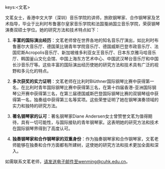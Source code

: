 keys:<文茗>


文茗女士，香港中文大学（深圳）音乐学院的讲师，旅欧钢琴家、合作钢琴家及艺术指导，毕业于比利时布鲁塞尔皇家音乐学院和法国戛纳国立音乐学院，荣获钢琴演奏双硕士学位。她的研究方法和技术特点如下：

1. **丰富的国际演出经历**：文茗老师曾在世界各地的知名音乐厅演出，如比利时布鲁塞尔大音乐厅、德国莱比锡青年学院音乐厅、德国威斯巴登市政音乐厅、法国尼斯Acropolis音乐厅、新加坡维多利亚女王音乐厅、日本东京雅马哈音乐厅、韩国釜山文化会馆、中国上海东方艺术中心、中国武汉琴台音乐厅和中国长沙音乐厅等。这些丰富的国际演出经历使她的研究方法和技术具有广泛的视野和多元化的特点。

2. **多次获奖的实力证明**：文茗老师在比利时Blüthner国际钢琴比赛中获得第一名，在比利时青年国际钢琴比赛中获得第三名，在第十四届香港-亚洲国际钢琴公开赛中获得第三名，在第三届德国威斯巴登国际钢琴比赛的双钢琴组中获得第一名，独奏组中获得第三名等奖项。这些荣誉证明了她在钢琴演奏领域的实力和独特的研究方法。

3. **著名钢琴家的认可**：著名钢琴家Diane Andersen女士曾赞誉文茗为值得期待，具有一切可能性，与国际接轨的青年钢琴家。这表明她的研究方法和技术在国际钢琴界得到了高度认可。

4. **独奏钢琴家和合作钢琴家的双重身份**：作为独奏钢琴家和合作钢琴家，文茗老师能够在独奏和合作方面都有所建树，这使她的研究方法和技术更加全面和深入。

如需联系文茗老师，请发送电子邮件至wenming@cuhk.edu.cn。